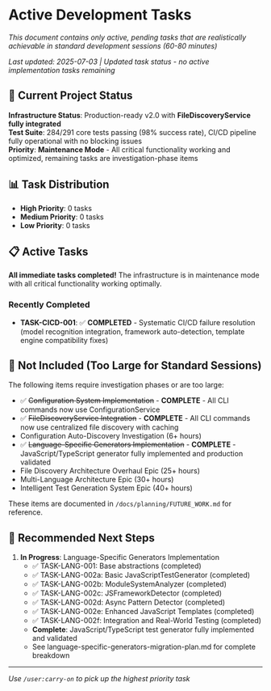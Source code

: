 # Active Development Tasks

*This document contains only active, pending tasks that are realistically achievable in standard development sessions (60-80 minutes)*

*Last updated: 2025-07-03 | Updated task status - no active implementation tasks remaining*

## 🎯 Current Project Status

**Infrastructure Status**: Production-ready v2.0 with **FileDiscoveryService fully integrated**  
**Test Suite**: 284/291 core tests passing (98% success rate), CI/CD pipeline fully operational with no blocking issues  
**Priority**: **Maintenance Mode** - All critical functionality working and optimized, remaining tasks are investigation-phase items

## 📊 Task Distribution

- **High Priority**: 0 tasks
- **Medium Priority**: 0 tasks  
- **Low Priority**: 0 tasks

## 📋 Active Tasks

**All immediate tasks completed!** The infrastructure is in maintenance mode with all critical functionality working optimally.

### Recently Completed
- **TASK-CICD-001**: ✅ **COMPLETED** - Systematic CI/CD failure resolution (model recognition integration, framework auto-detection, template engine compatibility fixes)

## 🚫 Not Included (Too Large for Standard Sessions)

The following items require investigation phases or are too large:
- ✅ ~~Configuration System Implementation~~ - **COMPLETE** - All CLI commands now use ConfigurationService
- ✅ ~~FileDiscoveryService Integration~~ - **COMPLETE** - All CLI commands now use centralized file discovery with caching
- Configuration Auto-Discovery Investigation (6+ hours)
- ✅ ~~Language-Specific Generators Implementation~~ - **COMPLETE** - JavaScript/TypeScript generator fully implemented and production validated
- File Discovery Architecture Overhaul Epic (25+ hours)
- Multi-Language Architecture Epic (30+ hours)
- Intelligent Test Generation System Epic (40+ hours)

These items are documented in `/docs/planning/FUTURE_WORK.md` for reference.

## 🎯 Recommended Next Steps

1. **In Progress**: Language-Specific Generators Implementation
   - ✅ TASK-LANG-001: Base abstractions (completed)
   - ✅ TASK-LANG-002a: Basic JavaScriptTestGenerator (completed)
   - ✅ TASK-LANG-002b: ModuleSystemAnalyzer (completed)
   - ✅ TASK-LANG-002c: JSFrameworkDetector (completed)
   - ✅ TASK-LANG-002d: Async Pattern Detector (completed)
   - ✅ TASK-LANG-002e: Enhanced JavaScript Templates (completed)
   - ✅ TASK-LANG-002f: Integration and Real-World Testing (completed)
   - **Complete**: JavaScript/TypeScript test generator fully implemented and validated
   - See language-specific-generators-migration-plan.md for complete breakdown

---

*Use `/user:carry-on` to pick up the highest priority task*